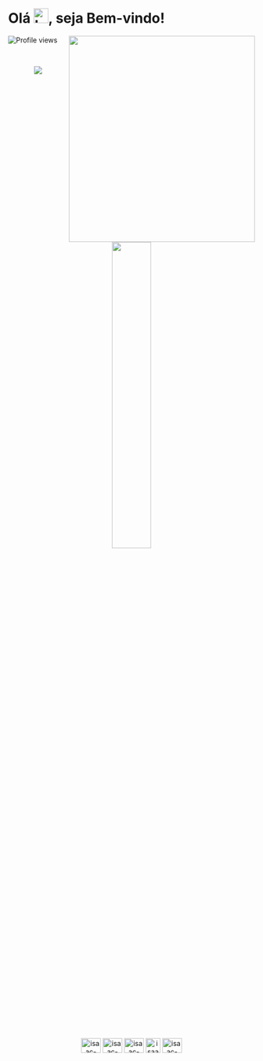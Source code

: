 
<!DOCTYPE html>
<html lang="en">
<head>
    <meta charset="UTF-8">
    <meta name="viewport" content="width=device-width, initial-scale=1.0">
    
</head>

<body>
    
<h1 align="left">Olá <img src="https://raw.githubusercontent.com/Tarikul-Islam-Anik/Animated-Fluent-Emojis/master/Emojis/Hand%20gestures/Love-You%20Gesture.png" alt="Love-You Gesture" width="30" height="30" />, seja Bem-vindo!</h1>
<p align="left"> <img src="https://komarev.com/ghpvc/?username=Isaac-S-Cto&color=yellow" alt="Profile views" /> 



<picture>
 <source media="(prefers-color-scheme: dark)" src="https://raw.githubusercontent.com/gist/Isaac-S-Cto/8f1f3262c14ed1d63049636dee53c316/raw/3e1a6fc7d67084b842169316af4555cdbb8530d2/GitHubCard4.svg">
  <source media="(prefers-color-scheme: light)" src="https://raw.githubusercontent.com/gist/Isaac-S-Cto/8f1f3262c14ed1d63049636dee53c316/raw/3e1a6fc7d67084b842169316af4555cdbb8530d2/GitHubCard4.svg">
<img align="right" width = "380" height="420em"
src="https://raw.githubusercontent.com/gist/Isaac-S-Cto/8f1f3262c14ed1d63049636dee53c316/raw/3e1a6fc7d67084b842169316af4555cdbb8530d2/GitHubCard4.svg"/>
    </picture>
</p>


<br>
<div>
    <p align="center">
        <a href="https://github.com/Isaac-S-Cto">
            <img src="https://github-readme-stats.vercel.app/api?username=Isaac-S-Cto&show_icons=false&theme=shadow_blue&include_all_commits=true&count_private=true"/>
        </a>
        <br><br>
        <img width="40%" src="https://github-readme-stats.vercel.app/api/top-langs/?username=Isaac-S-Cto&layout=compact&langs_count=16&theme=shadow_blue"/>
    </p>
</div>



<br><br>


 <div style = "display: inline_block">
    <p align="center"
        
<div>
  <picture>
  <source media="(prefers-color-scheme: dark)" srcset="https://cdn.jsdelivr.net/gh/devicons/devicon@latest/icons/html5/html5-original.svg">
  <source media="(prefers-color-scheme: light)" srcset="https://cdn.jsdelivr.net/gh/devicons/devicon@latest/icons/html5/html5-original.svg">
  <img align="center" alt="isaac-Html" height="30" width="40" src="https://cdn.jsdelivr.net/gh/devicons/devicon@latest/icons/html5/html5-original.svg"/>
  </picture>

  <picture>
  <source media="(prefers-color-scheme: dark)" srcset="https://cdn.jsdelivr.net/gh/devicons/devicon@latest/icons/css3/css3-original.svg">
  <source media="(prefers-color-scheme: light)" srcset="https://cdn.jsdelivr.net/gh/devicons/devicon@latest/icons/css3/css3-original.svg">
   <img align="center"  alt="isaac-Html" height = "30" width = "40" src = "https://cdn.jsdelivr.net/gh/devicons/devicon@latest/icons/css3/css3-original.svg"/>
  </picture>

  <picture>
  <source media="(prefers-color-scheme: dark)" srcset="https://cdn.jsdelivr.net/gh/devicons/devicon@latest/icons/javascript/javascript-plain.svg">
  <source media="(prefers-color-scheme: light)" srcset="https://cdn.jsdelivr.net/gh/devicons/devicon@latest/icons/javascript/javascript-plain.svg">
   <img align="center"  alt="isaac-Html" height = "30" width = "40" src = "https://cdn.jsdelivr.net/gh/devicons/devicon@latest/icons/javascript/javascript-plain.svg"/>
  </picture>

  <picture>
  <source media="(prefers-color-scheme: dark)" srcset="https://cdn.jsdelivr.net/gh/devicons/devicon@latest/icons/react/react-original.svg">
  <source media="(prefers-color-scheme: light)" srcset="https://cdn.jsdelivr.net/gh/devicons/devicon@latest/icons/react/react-original.svg">
   <img align="center"  alt="isaac-Html" height = "30" width = "https://cdn.jsdelivr.net/gh/devicons/devicon@latest/icons/react/react-original.svg"/>
  </picture>

  <picture>
  <source media="(prefers-color-scheme: dark)" srcset="https://cdn.jsdelivr.net/gh/devicons/devicon@latest/icons/tailwindcss/tailwindcss-original.svg">
  <source media="(prefers-color-scheme: light)" srcset="https://cdn.jsdelivr.net/gh/devicons/devicon@latest/icons/tailwindcss/tailwindcss-original.svg">
   <img align="center"  alt="isaac-Html" height = "30" width = "40" src = "https://cdn.jsdelivr.net/gh/devicons/devicon@latest/icons/tailwindcss/tailwindcss-original.svg"/>
  </picture>


</br>

 </div>
    
  </div>

</body>
</html>








